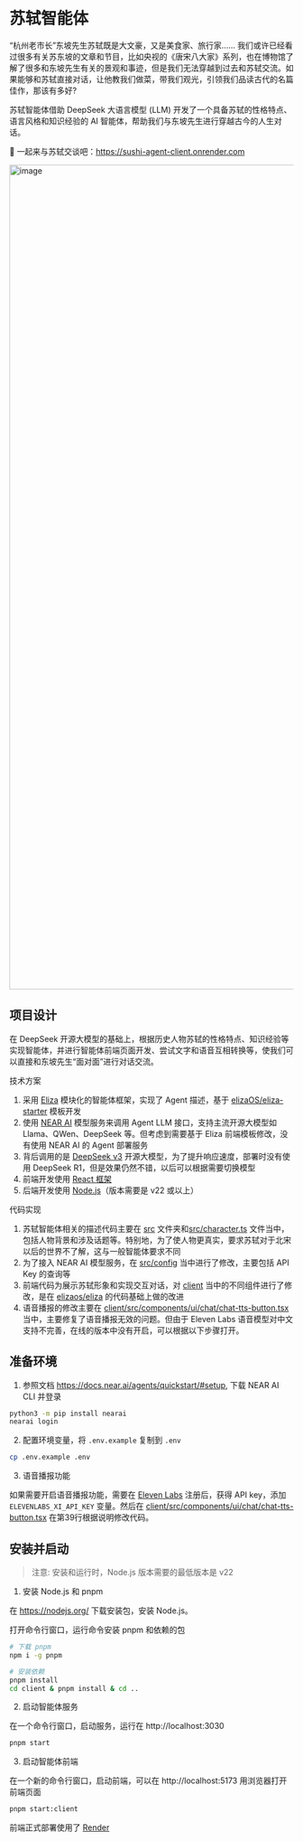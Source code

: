# 苏轼智能体

“杭州老市长”东坡先生苏轼既是大文豪，又是美食家、旅行家...... 我们或许已经看过很多有关苏东坡的文章和节目，比如央视的《唐宋八大家》系列，也在博物馆了解了很多和东坡先生有关的景观和事迹，但是我们无法穿越到过去和苏轼交流。如果能够和苏轼直接对话，让他教我们做菜，带我们观光，引领我们品读古代的名篇佳作，那该有多好?

苏轼智能体借助 DeepSeek 大语言模型 (LLM) 开发了一个具备苏轼的性格特点、语言风格和知识经验的 AI 智能体，帮助我们与东坡先生进行穿越古今的人生对话。

🔗 一起来与苏轼交谈吧：https://sushi-agent-client.onrender.com

<img width="1460" alt="image" src="https://github.com/user-attachments/assets/dca2701a-79d3-4276-8646-082d92907017" />

## 项目设计

在 DeepSeek 开源大模型的基础上，根据历史人物苏轼的性格特点、知识经验等实现智能体，并进行智能体前端页面开发、尝试文字和语音互相转换等，使我们可以直接和东坡先生“面对面”进行对话交流。

技术方案

1. 采用 [Eliza](https://elizaos.github.io/eliza/) 模块化的智能体框架，实现了 Agent 描述，基于 [elizaOS/eliza-starter](https://github.com/elizaOS/eliza-starter) 模板开发
2. 使用 [NEAR AI](https://docs.near.ai/) 模型服务来调用 Agent LLM 接口，支持主流开源大模型如 Llama、QWen、DeepSeek 等。但考虑到需要基于 Eliza 前端模板修改，没有使用 NEAR AI 的 Agent 部署服务
3. 背后调用的是 [DeepSeek v3](https://github.com/deepseek-ai/DeepSeek-v3) 开源大模型，为了提升响应速度，部署时没有使用 DeepSeek R1，但是效果仍然不错，以后可以根据需要切换模型
4. 前端开发使用 [React 框架](https://github.com/facebook/react)
5. 后端开发使用 [Node.js](https://github.com/nodejs/node)（版本需要是 v22 或以上）

代码实现

1. 苏轼智能体相关的描述代码主要在 [src](src) 文件夹和[src/character.ts](src/character.ts) 文件当中，包括人物背景和涉及话题等。特别地，为了使人物更真实，要求苏轼对于北宋以后的世界不了解，这与一般智能体要求不同
2. 为了接入 NEAR AI 模型服务，在 [src/config](src/config/index.ts) 当中进行了修改，主要包括 API Key 的查询等
3. 前端代码为展示苏轼形象和实现交互对话，对 [client](client) 当中的不同组件进行了修改，是在 [elizaos/eliza](https://github.com/elizaOS/eliza/tree/main/client) 的代码基础上做的改进
4. 语音播报的修改主要在 [client/src/components/ui/chat/chat-tts-button.tsx](client/src/components/ui/chat/chat-tts-button.tsx) 当中，主要修复了语音播报无效的问题。但由于 Eleven Labs 语音模型对中文支持不完善，在线的版本中没有开启，可以根据以下步骤打开。

## 准备环境

1. 参照文档 https://docs.near.ai/agents/quickstart/#setup, 下载 NEAR AI CLI 并登录

```bash
python3 -m pip install nearai
nearai login
```

2. 配置环境变量，将 `.env.example` 复制到 `.env`

```bash
cp .env.example .env
```

3. 语音播报功能

如果需要开启语音播报功能，需要在 [Eleven Labs](https://elevenlabs.io/) 注册后，获得 API key，添加 `ELEVENLABS_XI_API_KEY` 变量。然后在 [client/src/components/ui/chat/chat-tts-button.tsx](client/src/components/ui/chat/chat-tts-button.tsx) 在第39行根据说明修改代码。


## 安装并启动

> 注意: 安装和运行时，Node.js 版本需要的最低版本是 v22

1. 安装 Node.js 和 pnpm

在 https://nodejs.org/ 下载安装包，安装 Node.js。

打开命令行窗口，运行命令安装 pnpm 和依赖的包

```bash
# 下载 pnpm
npm i -g pnpm

# 安装依赖
pnpm install
cd client & pnpm install & cd ..
```

2. 启动智能体服务

在一个命令行窗口，启动服务，运行在 http://localhost:3030

```bash
pnpm start
```

3. 启动智能体前端

在一个新的命令行窗口，启动前端，可以在 http://localhost:5173 用浏览器打开前端页面

```bash
pnpm start:client
```

前端正式部署使用了 [Render](https://render.com/)
